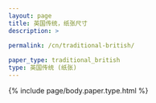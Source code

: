 ```yaml
---
layout: page
title: 英国传统，纸张尺寸
description: >
 
permalink: /cn/traditional-british/

paper_type: traditional_british
type: 英国传统 (纸张)
---
```

{% include page/body.paper.type.html %}
